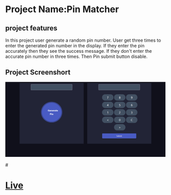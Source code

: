 # Project Name:Pin Matcher
<h2>project features</h2>
<p>In this project user generate a random pin number. User get three times to enter the generated pin number in the display. If they enter the pin accurately then they see the success message. If they don't enter the accurate pin number in three times. Then Pin submit button disable.</p>
<h2>Project Screenshort</h2>
<img src="image/Screenshot_4.png" alt="">

#<h1><a href="https://jahidulbinrafiq.github.io/pin-matcher/">Live</a></h2>


 
